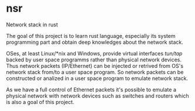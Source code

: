 # nsr
Network stack in rust

The goal of this project is to learn rust language, especially its system programming part and obtain deep knowledges about the network stack.

OSes, at least Linux/*nix and Windows, provide virtual interfaces *tun/tap* backed by user space programms rather than physical network devices. Thus network packets (IP/Ethernet) can be injected or retrived from OS's network stack from/to a user space program. So network packets can be constructed or analized in a user space program to emulate network stack.

As we have a full control of Ethernet packets it's possible to emulate a physical network with network devices such as switches and routers which is also a goal of this project.
